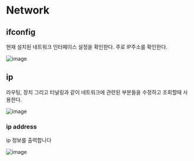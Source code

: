 # Network

## ifconfig
현재 설치된 네트워크 인터페이스 설정을 확인한다. 주로 IP주소를 확인한다. 

![image](https://user-images.githubusercontent.com/48200520/81061266-fde24500-8f0e-11ea-89aa-0f2450de6564.png)

## ip 
라우팅, 장치 그리고 터널링과 같이 네트워크에 관련된 부분들을 수정하고 조회할때 사용한다. 

![image](https://user-images.githubusercontent.com/48200520/81067598-dcd32180-8f19-11ea-8b31-9bf05d3f8d08.png)
### ip address
ip 정보를 출력합니다

![image](https://user-images.githubusercontent.com/48200520/81067953-7e5a7300-8f1a-11ea-8dd4-85b73896f424.png)

